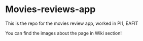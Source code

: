 # Movies-reviews-app
This is the repo for the movies review app, worked in PI1, EAFIT

You can find the images about the page in Wiki section!
